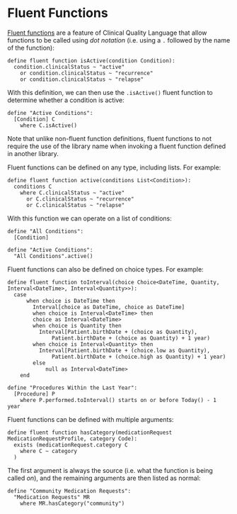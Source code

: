# Fluent Functions

[Fluent functions](https://cql.hl7.org/03-developersguide.html#fluent-functions) are a feature of Clinical Quality Language that allow functions to be called using _dot notation_ (i.e. using a `.` followed by the name of the function):

```cql
define fluent function isActive(condition Condition):
  condition.clinicalStatus ~ "active"
    or condition.clinicalStatus ~ "recurrence"
    or condition.clinicalStatus ~ "relapse"
```

With this definition, we can then use the `.isActive()` fluent function to determine whether a condition is active:

```cql
define "Active Conditions":
  [Condition] C
    where C.isActive()
```

Note that unlike non-fluent function definitions, fluent functions to not require the use of the library name when invoking a fluent function defined in another library.

Fluent functions can be defined on any type, including lists. For example:

```cql
define fluent function active(conditions List<Condition>):
  conditions C
    where C.clinicalStatus ~ "active"
      or C.clinicalStatus ~ "recurrence"
      or C.clinicalStatus ~ "relapse"
```

With this function we can operate on a list of conditions:

```cql
define "All Conditions":
  [Condition]

define "Active Conditions":
  "All Conditions".active()
```

Fluent functions can also be defined on choice types. For example:

```cql
define fluent function toInterval(choice Choice<DateTime, Quantity, Interval<DateTime>, Interval<Quantity>>):
  case
	  when choice is DateTime then
    	Interval[choice as DateTime, choice as DateTime]
		when choice is Interval<DateTime> then
  		choice as Interval<DateTime>
		when choice is Quantity then
		  Interval[Patient.birthDate + (choice as Quantity),
			  Patient.birthDate + (choice as Quantity) + 1 year)
		when choice is Interval<Quantity> then
		  Interval[Patient.birthDate + (choice.low as Quantity),
			  Patient.birthDate + (choice.high as Quantity) + 1 year)
		else
			null as Interval<DateTime>
	end
```

```cql
define "Procedures Within the Last Year":
  [Procedure] P
    where P.performed.toInterval() starts on or before Today() - 1 year
```

Fluent functions can be defined with multiple arguments:

```cql
define fluent function hasCategory(medicationRequest MedicationRequestProfile, category Code):
  exists (medicationRequest.category C
    where C ~ category
  )
```

The first argument is always the source (i.e. what the function is being called _on_), and the remaining arguments are then listed as normal:

```cql
define "Community Medication Requests":
  "Medication Requests" MR
    where MR.hasCategory("community")
```

